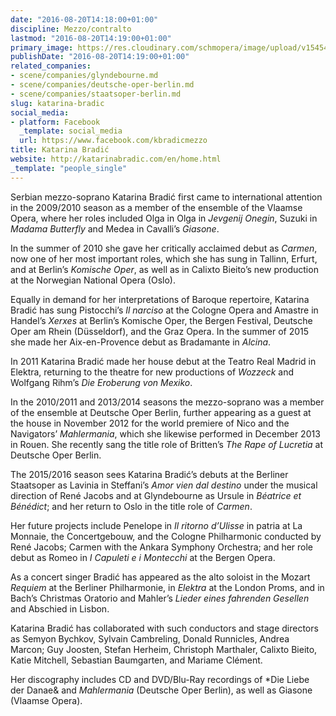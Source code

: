 ```yaml
---
date: "2016-08-20T14:18:00+01:00"
discipline: Mezzo/contralto
lastmod: "2016-08-20T14:19:00+01:00"
primary_image: https://res.cloudinary.com/schmopera/image/upload/v1545409169/media/webhook-uploads/1471699077808/2016-08-20---Katarina-Bradic.jpg.jpg
publishDate: "2016-08-20T14:19:00+01:00"
related_companies:
- scene/companies/glyndebourne.md
- scene/companies/deutsche-oper-berlin.md
- scene/companies/staatsoper-berlin.md
slug: katarina-bradic
social_media:
- platform: Facebook
  _template: social_media
  url: https://www.facebook.com/kbradicmezzo
title: Katarina Bradić
website: http://katarinabradic.com/en/home.html
_template: "people_single"
---
```


Serbian mezzo-soprano Katarina Bradić first came to international attention in the 2009/2010 season as a member of the ensemble of the Vlaamse Opera, where her roles included Olga in Olga in *Jevgenij Onegin*, Suzuki in *Madama Butterfly* and Medea in Cavalli’s *Giasone*.
 
In the summer of 2010 she gave her critically acclaimed debut as *Carmen*, now one of her most important roles, which she has sung in Tallinn, Erfurt, and at Berlin’s *Komische Oper*, as well as in Calixto Bieito’s new production at the Norwegian National Opera (Oslo).
 
Equally in demand for her interpretations of Baroque repertoire, Katarina Bradić has sung Pistocchi’s *Il narciso* at the Cologne Opera and Amastre in Handel’s *Xerxes* at Berlin’s Komische Oper, the Bergen Festival, Deutsche Oper am Rhein (Düsseldorf), and the Graz Opera. In the summer of 2015 she made her Aix-en-Provence debut as Bradamante in *Alcina*.
 
In 2011 Katarina Bradić made her house debut at the Teatro Real Madrid in Elektra, returning to the theatre for new productions of *Wozzeck* and Wolfgang Rihm’s *Die Eroberung von Mexiko*.
 
In the 2010/2011 and 2013/2014 seasons the mezzo-soprano was a member of the ensemble at Deutsche Oper Berlin, further appearing as a guest at the house in November 2012 for the world premiere of Nico and the Navigators’ *Mahlermania*, which she likewise performed in December 2013 in Rouen. She recently sang the title role of Britten’s *The Rape of Lucretia* at Deutsche Oper Berlin.
 
The 2015/2016 season sees Katarina Bradić’s debuts at the Berliner Staatsoper as Lavinia in Steffani’s *Amor vien dal destino* under the musical direction of René Jacobs and at Glyndebourne as Ursule in *Béatrice et Bénédict*; and her return to Oslo in the title role of *Carmen*.
 
Her future projects include Penelope in *Il ritorno d’Ulisse* in patria at La Monnaie, the Concertgebouw, and the Cologne Philharmonic conducted by René Jacobs; Carmen with the Ankara Symphony Orchestra; and her role debut as Romeo in *I Capuleti e i Montecchi* at the Bergen Opera.
 
As a concert singer Bradić has appeared as the alto soloist in the Mozart *Requiem* at the Berliner Philharmonie, in *Elektra* at the London Proms, and in Bach’s Christmas Oratorio and Mahler’s *Lieder eines fahrenden Gesellen* and Abschied in Lisbon.
 
Katarina Bradić has collaborated with such conductors and stage directors as Semyon Bychkov, Sylvain Cambreling, Donald Runnicles, Andrea Marcon; Guy Joosten, Stefan Herheim, Christoph Marthaler, Calixto Bieito, Katie Mitchell, Sebastian Baumgarten, and Mariame Clément.
 
Her discography includes CD and DVD/Blu-Ray recordings of *Die Liebe der Danae& and *Mahlermania* (Deutsche Oper Berlin), as well as Giasone (Vlaamse Opera).
